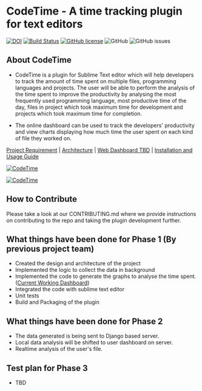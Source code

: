 # CodeTime - A time tracking plugin for text editors

[![DOI](https://zenodo.org/badge/295515546.svg)](https://zenodo.org/badge/latestdoi/295515546)
[![Build Status](https://travis-ci.org/adarshtri/CodeTime.svg?branch=master)](https://travis-ci.org/github/adarshtri/CodeTime)
[![GitHub license](https://img.shields.io/github/license/oaaky/SE_Fall20_Project-1)](https://github.com/oaaky/SE_Fall20_Project-1/blob/master/LICENSE)
![GitHub](https://img.shields.io/badge/language-python-blue.svg)
![GitHub issues](https://img.shields.io/github/issues/adarshtri/CodeTime)

## About CodeTime

- CodeTime is a plugin for Sublime Text editor which will help developers to track the amount of time spent on multiple files, programming languages and projects. The user will be able to perform the analysis of the time spent to improve the productivity by analysing the most frequently used programming language, most productive time of the day, files in project which took maximum time for development and projects which took maximum time for completion.

- The online dashboard can be used to track the developers' productivity and view charts displaying how much time the user spent on each kind of file they worked on.

[Project Requirement](docs/Project_Requirements.md) | [Architecture](docs/architecure.png) | [Web Dashboard TBD](docs/CodeTimeDashboard.png) | [Installation and Usage Guide](docs/guide.md)

[![CodeTime](https://img.youtube.com/vi/lnOyBFZFu7g/0.jpg)](https://youtu.be/lnOyBFZFu7g)

[![CodeTime](https://img.youtube.com/vi/E7EuaExx8Ww/0.jpg)](https://youtu.be/E7EuaExx8Ww)

## How to Contribute

Please take a look at our CONTRIBUTING.md where we provide instructions on contributing to the repo and taking the plugin development further.

## What things have been done for Phase 1 (By previous project team)

- Created the design and architecture of the project
- Implemented the logic to collect the data in background
- Implemented the code to generate the graphs to analyse the time spent. ([Current Working Dashboard](docs/CodeTimeDashboard.png))
- Integrated the code with sublime text editor
- Unit tests
- Build and Packaging of the plugin

## What things have been done for Phase 2

- The data generated is being sent to Django based server.
- Local data analysis will be shifted to user dashboard on server.
- Realtime analysis of the user's file.

## Test plan for Phase 3

- TBD
